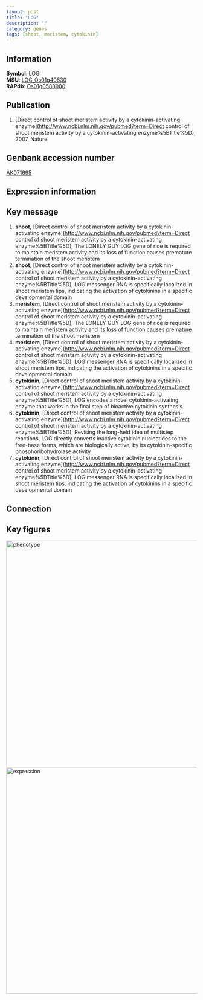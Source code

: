 ```yaml
---
layout: post
title: "LOG"
description: ""
category: genes
tags: [shoot, meristem, cytokinin]
---
```


## Information
__Symbol__: LOG  
__MSU__: [LOC_Os01g40630](http://rice.plantbiology.msu.edu/cgi-bin/ORF_infopage.cgi?orf=LOC_Os01g40630)  
__RAPdb__: [Os01g0588900](http://rapdb.dna.affrc.go.jp/viewer/gbrowse_details/irgsp1?name=Os01g0588900)  

## Publication
1. [Direct control of shoot meristem activity by a cytokinin-activating enzyme](http://www.ncbi.nlm.nih.gov/pubmed?term=Direct control of shoot meristem activity by a cytokinin-activating enzyme%5BTitle%5D), 2007, Nature.

## Genbank accession number
[AK071695](http://www.ncbi.nlm.nih.gov/nuccore/AK071695)  

## Expression information

## Key message
1. __shoot__, [Direct control of shoot meristem activity by a cytokinin-activating enzyme](http://www.ncbi.nlm.nih.gov/pubmed?term=Direct control of shoot meristem activity by a cytokinin-activating enzyme%5BTitle%5D),  The LONELY GUY LOG gene of rice is required to maintain meristem activity and its loss of function causes premature termination of the shoot meristem
2. __shoot__, [Direct control of shoot meristem activity by a cytokinin-activating enzyme](http://www.ncbi.nlm.nih.gov/pubmed?term=Direct control of shoot meristem activity by a cytokinin-activating enzyme%5BTitle%5D),  LOG messenger RNA is specifically localized in shoot meristem tips, indicating the activation of cytokinins in a specific developmental domain
3. __meristem__, [Direct control of shoot meristem activity by a cytokinin-activating enzyme](http://www.ncbi.nlm.nih.gov/pubmed?term=Direct control of shoot meristem activity by a cytokinin-activating enzyme%5BTitle%5D),  The LONELY GUY LOG gene of rice is required to maintain meristem activity and its loss of function causes premature termination of the shoot meristem
4. __meristem__, [Direct control of shoot meristem activity by a cytokinin-activating enzyme](http://www.ncbi.nlm.nih.gov/pubmed?term=Direct control of shoot meristem activity by a cytokinin-activating enzyme%5BTitle%5D),  LOG messenger RNA is specifically localized in shoot meristem tips, indicating the activation of cytokinins in a specific developmental domain
5. __cytokinin__, [Direct control of shoot meristem activity by a cytokinin-activating enzyme](http://www.ncbi.nlm.nih.gov/pubmed?term=Direct control of shoot meristem activity by a cytokinin-activating enzyme%5BTitle%5D),  LOG encodes a novel cytokinin-activating enzyme that works in the final step of bioactive cytokinin synthesis
6. __cytokinin__, [Direct control of shoot meristem activity by a cytokinin-activating enzyme](http://www.ncbi.nlm.nih.gov/pubmed?term=Direct control of shoot meristem activity by a cytokinin-activating enzyme%5BTitle%5D),  Revising the long-held idea of multistep reactions, LOG directly converts inactive cytokinin nucleotides to the free-base forms, which are biologically active, by its cytokinin-specific phosphoribohydrolase activity
7. __cytokinin__, [Direct control of shoot meristem activity by a cytokinin-activating enzyme](http://www.ncbi.nlm.nih.gov/pubmed?term=Direct control of shoot meristem activity by a cytokinin-activating enzyme%5BTitle%5D),  LOG messenger RNA is specifically localized in shoot meristem tips, indicating the activation of cytokinins in a specific developmental domain

## Connection

## Key figures
<img src="http://ricencode.github.io/images/LOG.pheno.png" alt="phenotype"  style="width: 600px;"/>

<img src="http://ricencode.github.io/images/LOG.exp.png" alt="expression"  style="width: 600px;"/>


